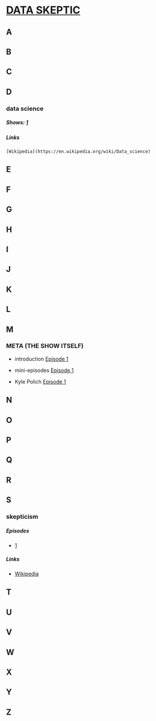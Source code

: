 # [DATA SKEPTIC](http://dataskeptic.com/)

## A

## B

## C

## D

### data science
##### Shows: [1](http://dataskeptic.com/epnotes/ep001.php)
##### Links
	[Wikipedia](https://en.wikipedia.org/wiki/Data_science)


## E

## F

## G

## H

## I

## J

## K

## L

## M

### META (THE SHOW ITSELF) 

* introduction [Episode 1]((http://dataskeptic.com/epnotes/ep001.php))

* mini-episodes [Episode 1]((http://dataskeptic.com/epnotes/ep001.php))

* Kyle Polich [Episode 1]((http://dataskeptic.com/epnotes/ep001.php))



## N

## O

## P

## Q

## R

## S
### skepticism
##### Episodes
* [1](http://dataskeptic.com/epnotes/ep001.php)
##### Links
* [Wikipedia](https://en.wikipedia.org/wiki/Skepticism)

## T

## U

## V

## W

## X

## Y

## Z
